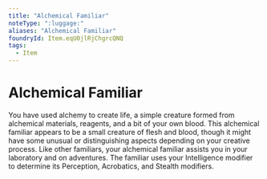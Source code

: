 ```yaml
---
title: "Alchemical Familiar"
noteType: ":luggage:"
aliases: "Alchemical Familiar"
foundryId: Item.eqU0jlRjChgrcQNQ
tags:
  - Item
---
```


# Alchemical Familiar

You have used alchemy to create life, a simple creature formed from alchemical materials, reagents, and a bit of your own blood. This alchemical familiar appears to be a small creature of flesh and blood, though it might have some unusual or distinguishing aspects depending on your creative process. Like other familiars, your alchemical familiar assists you in your laboratory and on adventures. The familiar uses your Intelligence modifier to determine its Perception, Acrobatics, and Stealth modifiers.
